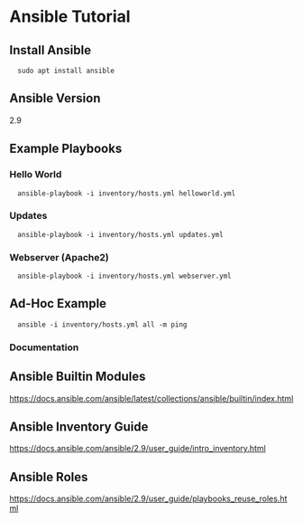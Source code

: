 # Ansible Tutorial


## Install Ansible
      sudo apt install ansible

## Ansible Version
2.9

## Example Playbooks

### Hello World
      ansible-playbook -i inventory/hosts.yml helloworld.yml

### Updates
      ansible-playbook -i inventory/hosts.yml updates.yml

### Webserver (Apache2)
      ansible-playbook -i inventory/hosts.yml webserver.yml


## Ad-Hoc Example
      ansible -i inventory/hosts.yml all -m ping

### Documentation

## Ansible Builtin Modules
https://docs.ansible.com/ansible/latest/collections/ansible/builtin/index.html

## Ansible Inventory Guide
https://docs.ansible.com/ansible/2.9/user_guide/intro_inventory.html

## Ansible Roles
https://docs.ansible.com/ansible/2.9/user_guide/playbooks_reuse_roles.html
